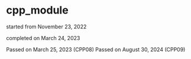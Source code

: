 # cpp_module

started from November 23, 2022

completed on March 24, 2023

Passed on March 25, 2023 (CPP08)
Passed on August 30, 2024 (CPP09)
